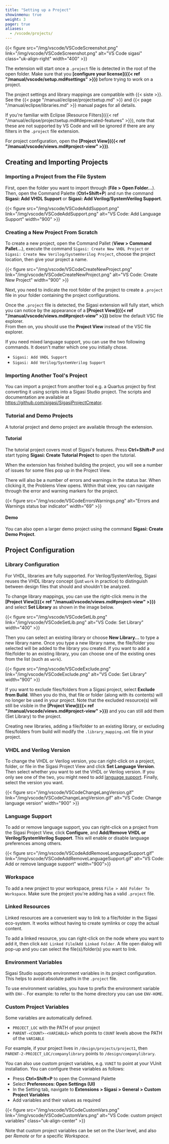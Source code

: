 ```yaml
---
title: "Setting up a Project"
showinmenu: true
weight: 3
pager: true
aliases:
  - /vscode/projects/
---
```


{{< figure src="/img/vscode/VSCodeScreenshot.png" link="/img/vscode/VSCodeScreenshot.png" alt="VS Code sigasi" class="uk-align-right" width="400" >}}

The extension will start once a `.project` file is detected in the root of the open folder. Make sure that you **[configure your license]({{< ref "/manual/vscode/setup.md#settings" >}})** before trying to work on a project.

The project settings and library mappings are compatible with {{< siste >}}.
See the {{< page "/manual/eclipse/projectsetup.md" >}} and {{< page "/manual/eclipse/libraries.md" >}} manual pages for all details.

If you're familiar with Eclipse [Resource Filters]({{< ref "/manual/eclipse/projectsetup.md#deprecated-features" >}}), note that these are not supported by VS Code and will be ignored if there are any filters in the `.project` file extension.

For project configuration, open the **[Project View]({{< ref "/manual/vscode/views.md#project-view" >}})**.

## Creating and Importing Projects

### Importing a Project from the File System

First, open the folder you want to import through (**File > Open Folder...**). Then, open the Command Palette (**Ctrl+Shift+P**) and run the command **Sigasi: Add VHDL Support** or **Sigasi: Add Verilog/SystemVerilog Support**.

{{< figure src="/img/vscode/VSCodeAddSupport.png" link="/img/vscode/VSCodeAddSupport.png" alt="VS Code: Add Language Support" width="900" >}}

### Creating a New Project From Scratch

To create a new project, open the Command Pallet (**View > Command Pallet...**), execute the command `Sigasi: Create New VHDL Project` or `Sigasi: Create New Verilog/SystemVerilog Project`, choose the project location, then give your project a name.

{{< figure src="/img/vscode/VSCodeCreateNewProject.png" link="/img/vscode/VSCodeCreateNewProject.png" alt="VS Code: Create New Project" width="900" >}}

Next, you need to indicate the root folder of the project to create a `.project` file in your folder containing the project configurations.

Once the `.project` file is detected, the Sigasi extension will fully start, which you can notice by the appearance of a **[Project View]({{< ref "/manual/vscode/views.md#project-view" >}})** below the default VSC file explorer.  
From then on, you should use the **Project View** instead of the VSC file explorer.

If you need mixed language support, you can use the two following commands. It doesn't matter which one you initially chose.

* `Sigasi: Add VHDL Support`
* `Sigasi: Add Verilog/SystemVerilog Support`

### Importing Another Tool's Project

You can import a project from another tool e.g. a Quartus project by first converting it using scripts into a Sigasi Studio project. The scripts and documentation are available at <https://github.com/sigasi/SigasiProjectCreator>.

### Tutorial and Demo Projects

A tutorial project and demo project are available through the extension.

#### Tutorial

The tutorial project covers most of Sigasi's features.
Press **Ctrl+Shift+P** and start typing **Sigasi: Create Tutorial Project** to open the tutorial.

When the extension has finished building the project, you will see a number of issues for some files pop up in the Project View.

There will also be a number of errors and warnings in the status bar. When clicking it, the Problems View opens. Within that view, you can navigate through the error and warning markers for the project.

{{< figure src="/img/vscode/VSCodeErrorsWarnings.png" alt="Errors and Warnings status bar indicator" width="69" >}}

#### Demo

You can also open a larger demo project using the command **Sigasi: Create Demo Project**.

## Project Configuration

### Library Configuration

For VHDL, libraries are fully supported. For Verilog/SystemVerilog, Sigasi reuses the VHDL library concept (just `work` in practice) to distinguish between design files that should and shouldn't be analyzed.

To change library mappings, you can use the right-click menu in the **[Project View]({{< ref "/manual/vscode/views.md#project-view" >}})** and select **Set Library** as shown in the image below.

{{< figure src="/img/vscode/VSCodeSetLib.png" link="/img/vscode/VSCodeSetLib.png" alt="VS Code: Set Library"  width="400" >}}

Then you can select an existing library or choose **New Library...** to type a new library name.
Once you type a new library name, the file/folder you selected will be added to the library you created.
If you want to add a file/folder to an existing library, you can choose one of the existing ones from the list (such as `work`).

{{< figure src="/img/vscode/VSCodeExclude.png" link="/img/vscode/VSCodeExclude.png" alt="VS Code: Set Library"  width="900" >}}

If you want to exclude files/folders from a Sigasi project, select **Exclude from Build**. When you do this, that file or folder (along with its contents) will no longer be used in your project.
Note that the excluded resource(s) will still be visible in the **[Project View]({{< ref "/manual/vscode/views.md#project-view" >}})** and you can still add them (Set Library) to the project.

Creating new libraries, adding a file/folder to an existing library, or excluding files/folders from build will modify the `.library_mapping.xml` file in your project.

### VHDL and Verilog Version

To change the VHDL or Verilog version, you can right-click on a project, folder, or file in the Sigasi Project View and click **Set Language Version**.
Then select whether you want to set the VHDL or Verilog version. If you only see one of the two, you might need to add [language support](#language-support). Finally, select the version you want.  

{{< figure src="/img/vscode/VSCodeChangeLangVersion.gif" link="/img/vscode/VSCodeChangeLangVersion.gif" alt="VS Code: Change language version"  width="900" >}}

### Language Support

To add or remove language support, you can right-click on a project from the Sigasi Project View, click **Configure**, and **Add/Remove VHDL or Verilog/SystemVerilog Support**. This will enable or disable language preferences among others.

{{< figure src="/img/vscode/VSCodeAddRemoveLanguageSupport.gif" link="/img/vscode/VSCodeAddRemoveLanguageSupport.gif" alt="VS Code: Add or remove language support"  width="900">}}

### Workspace

To add a new project to your workspace, press `File > Add Folder To Workspace`.
Make sure the project you're adding has a valid `.project` file.

### Linked Resources

Linked resources are a convenient way to link to a file/folder in the Sigasi eco-system. It works without having to create symlinks or copy the actual content.

To add a linked resource, you can right-click on the node where you want to add it, then click `Add Linked File`/`Add Linked Folder`. A file open dialog will pop-up and you can select the file(s)/folder(s) you want to link.

### Environment Variables

Sigasi Studio supports environment variables in its project configuration.
This helps to avoid absolute paths in the `.project` file.

To use environment variables, you have to prefix the environment variable with `ENV-`.
For example: to refer to the home directory you can use `ENV-HOME`.

### Custom Project Variables

Some variables are automatically defined.

* `PROJECT_LOC` with the PATH of your project
* `PARENT-<COUNT>-<VARIABLE>` which points to `COUNT` levels above the PATH of the `VARIABLE`

For example, if your project lives in `/design/projects/project1`, then `PARENT-2-PROJECT_LOC/companylibrary` points to `/design/companylibrary`.

You can also use custom project variables, e.g. `VUNIT` to point at your VUnit installation.
You can configure these variables as follows:

* Press **Ctrl+Shift+P** to open the Command Palette
* Select **Preferences: Open Settings (UI)**
* In the Setting tab, navigate to **Extensions > Sigasi > General > Custom Project Variables**
* Add variables and their values as required

{{< figure src="/img/vscode/VSCodeCustomVars.png" link="/img/vscode/VSCodeCustomVars.png" alt="VS Code: custom project variables" class="uk-align-center" >}}

Note that custom project variables can be set on the _User_ level, and also per _Remote_ or for a specific _Workspace_.
